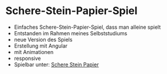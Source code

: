 # Schere-Stein-Papier-Spiel

- Einfaches Schere-Stein-Papier-Spiel, dass man alleine spielt
- Entstanden im Rahmen meines Selbststudiums
- neue Version des Spiels
- Erstellung mit Angular
- mit Animationen
- responsive
- Spielbar unter: [Schere Stein Papier]()
